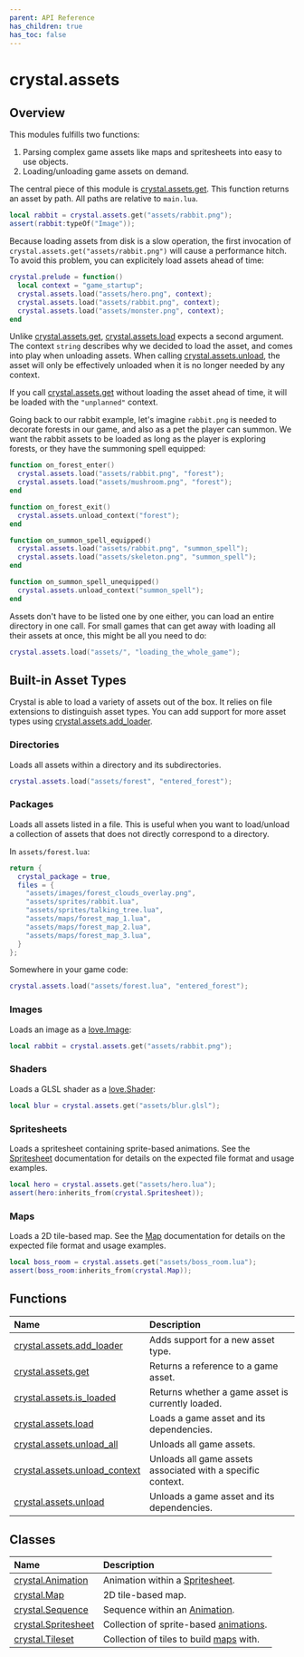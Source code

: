 ```yaml
---
parent: API Reference
has_children: true
has_toc: false
---
```


# crystal.assets

## Overview

This modules fulfills two functions:

1. Parsing complex game assets like maps and spritesheets into easy to use objects.
2. Loading/unloading game assets on demand.

The central piece of this module is [crystal.assets.get](get). This function returns an asset by path. All paths are relative to `main.lua`.

```lua
local rabbit = crystal.assets.get("assets/rabbit.png");
assert(rabbit:typeOf("Image"));
```

Because loading assets from disk is a slow operation, the first invocation of `crystal.assets.get("assets/rabbit.png")` will cause a performance hitch. To avoid this problem, you can explicitely load assets ahead of time:

```lua
crystal.prelude = function()
  local context = "game_startup";
  crystal.assets.load("assets/hero.png", context);
  crystal.assets.load("assets/rabbit.png", context);
  crystal.assets.load("assets/monster.png", context);
end
```

Unlike [crystal.assets.get](get), [crystal.assets.load](load) expects a second argument. The context `string` describes why we decided to load the asset, and comes into play when unloading assets. When calling [crystal.assets.unload](unload), the asset will only be effectively unloaded when it is no longer needed by any context.

If you call [crystal.assets.get](get) without loading the asset ahead of time, it will be loaded with the `"unplanned"` context.

Going back to our rabbit example, let's imagine `rabbit.png` is needed to decorate forests in our game, and also as a pet the player can summon. We want the rabbit assets to be loaded as long as the player is exploring forests, or they have the summoning spell equipped:

```lua
function on_forest_enter()
  crystal.assets.load("assets/rabbit.png", "forest");
  crystal.assets.load("assets/mushroom.png", "forest");
end

function on_forest_exit()
  crystal.assets.unload_context("forest");
end

function on_summon_spell_equipped()
  crystal.assets.load("assets/rabbit.png", "summon_spell");
  crystal.assets.load("assets/skeleton.png", "summon_spell");
end

function on_summon_spell_unequipped()
  crystal.assets.unload_context("summon_spell");
end
```

Assets don't have to be listed one by one either, you can load an entire directory in one call. For small games that can get away with loading all their assets at once, this might be all you need to do:

```lua
crystal.assets.load("assets/", "loading_the_whole_game");
```

## Built-in Asset Types

Crystal is able to load a variety of assets out of the box. It relies on file extensions to distinguish asset types. You can add support for more asset types using [crystal.assets.add_loader](add_loader).

### Directories

Loads all assets within a directory and its subdirectories.

```lua
crystal.assets.load("assets/forest", "entered_forest");
```

### Packages

Loads all assets listed in a file. This is useful when you want to load/unload a collection of assets that does not directly correspond to a directory.

In `assets/forest.lua`:

```lua
return {
  crystal_package = true,
  files = {
    "assets/images/forest_clouds_overlay.png",
    "assets/sprites/rabbit.lua",
    "assets/sprites/talking_tree.lua",
    "assets/maps/forest_map_1.lua",
    "assets/maps/forest_map_2.lua",
    "assets/maps/forest_map_3.lua",
  }
};
```

Somewhere in your game code:

```lua
crystal.assets.load("assets/forest.lua", "entered_forest");
```

### Images

Loads an image as a [love.Image](https://love2d.org/wiki/Image):

```lua
local rabbit = crystal.assets.get("assets/rabbit.png");
```

### Shaders

Loads a GLSL shader as a [love.Shader](https://love2d.org/wiki/Shader):

```lua
local blur = crystal.assets.get("assets/blur.glsl");
```

### Spritesheets

Loads a spritesheet containing sprite-based animations. See the [Spritesheet](spritesheet) documentation for details on the expected file format and usage examples.

```lua
local hero = crystal.assets.get("assets/hero.lua");
assert(hero:inherits_from(crystal.Spritesheet));
```

### Maps

Loads a 2D tile-based map. See the [Map](map) documentation for details on the expected file format and usage examples.

```lua
local boss_room = crystal.assets.get("assets/boss_room.lua");
assert(boss_room:inherits_from(crystal.Map));
```

## Functions

| Name                                            | Description                                                 |
| :---------------------------------------------- | :---------------------------------------------------------- |
| [crystal.assets.add_loader](add_loader)         | Adds support for a new asset type.                          |
| [crystal.assets.get](get)                       | Returns a reference to a game asset.                        |
| [crystal.assets.is_loaded](is_loaded)           | Returns whether a game asset is currently loaded.           |
| [crystal.assets.load](load)                     | Loads a game asset and its dependencies.                    |
| [crystal.assets.unload_all](unload_all)         | Unloads all game assets.                                    |
| [crystal.assets.unload_context](unload_context) | Unloads all game assets associated with a specific context. |
| [crystal.assets.unload](unload)                 | Unloads a game asset and its dependencies.                  |

## Classes

| Name                               | Description                                         |
| :--------------------------------- | :-------------------------------------------------- |
| [crystal.Animation](animation)     | Animation within a [Spritesheet](spritesheet).      |
| [crystal.Map](map)                 | 2D tile-based map.                                  |
| [crystal.Sequence](sequence)       | Sequence within an [Animation](animation).          |
| [crystal.Spritesheet](spritesheet) | Collection of sprite-based [animations](animation). |
| [crystal.Tileset](tileset)         | Collection of tiles to build [maps](map) with.      |
